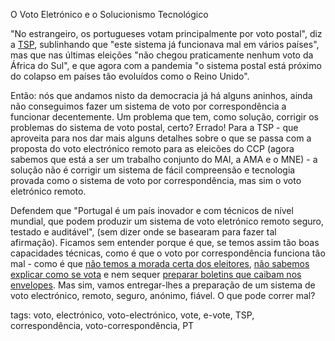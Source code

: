 O Voto Eletrónico e o Solucionismo Tecnológico

"No estrangeiro, os portugueses votam principalmente por voto postal", diz a [TSP](https://comunidadeslusofonas.pt/associacao-tsp-defende-que-voto-digital-e-a-solucao-para-os-problemas-do-atual-sistema-eleitoral/), sublinhando que "este sistema já funcionava mal em vários países", mas que nas últimas eleições "não chegou praticamente nenhum voto da África do Sul", e que agora com a pandemia "o sistema postal está próximo do colapso em países tão evoluídos como o Reino Unido".

Então: nós que andamos nisto da democracia já há alguns aninhos, ainda não conseguimos fazer um sistema de voto por correspondência a funcionar decentemente. Um problema que tem, como solução, corrigir os problemas do sistema de voto postal, certo? Errado! Para a TSP - que aproveita para nos dar mais alguns detalhes sobre o que se passa com a proposta do voto electrónico remoto para as eleicões do CCP (agora sabemos que está a ser um trabalho conjunto do MAI, a AMA e o MNE) - a solução não é corrigir um sistema de fácil compreensão e tecnologia provada como o sistema de voto por correspondência, mas sim o voto eletrónico remoto.

Defendem que "Portugal é um país inovador e com técnicos de nível mundial, que podem produzir um sistema de voto eletrónico remoto seguro, testado e auditável", (sem dizer onde se basearam para fazer tal afirmação). Ficamos sem entender porque é que, se temos assim tão boas capacidades técnicas, como é que o voto por correspondência funciona tão mal - como é que [não temos a morada certa dos eleitores](https://www.publico.pt/2019/09/27/politica/noticia/cerca-39-mil-boletins-voto-devolvidos-estrangeiro-votacao-1888153), [não sabemos explicar como se vota](https://observador.pt/2019/10/17/35-mil-votos-nulos-no-estrangeiro-mudancas-no-voto-postal-baralharam-emigrantes/) e nem sequer [preparar boletins que caibam nos envelopes](https://www.jn.pt/nacional/canal/legislativas-2019/emigrantes-alertam-boletim-de-voto-nao-cabe-no-envelope-11318936.html). Mas sim, vamos entregar-lhes a preparação de um sistema de voto electrónico, remoto, seguro, anónimo, fiável. O que pode correr mal?

tags: voto, electrónico, voto-electrónico, vote, e-vote, TSP, correspondência, voto-correspondência, PT

